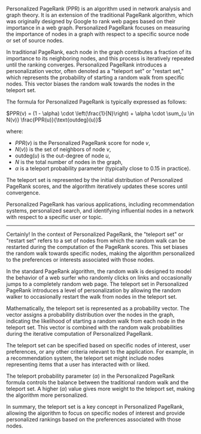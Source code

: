 Personalized PageRank (PPR) is an algorithm used in network analysis and graph theory. It is an extension of the traditional PageRank algorithm, which was originally designed by Google to rank web pages based on their importance in a web graph. Personalized PageRank focuses on measuring the importance of nodes in a graph with respect to a specific source node or set of source nodes.

In traditional PageRank, each node in the graph contributes a fraction of its importance to its neighboring nodes, and this process is iteratively repeated until the ranking converges. Personalized PageRank introduces a personalization vector, often denoted as a "teleport set" or "restart set," which represents the probability of starting a random walk from specific nodes. This vector biases the random walk towards the nodes in the teleport set.

The formula for Personalized PageRank is typically expressed as follows:

$PPR(v) = (1 - \alpha) \cdot \left(\frac{1}{N}\right) + \alpha \cdot \sum_{u \in N(v)} \frac{PPR(u)}{\text{outdeg}(u)}$

where:
- $PPR(v)$ is the Personalized PageRank score for node $v$,
- $N(v))$ is the set of neighbors of node $v$,
- $\text{outdeg}(u)$ is the out-degree of node $u$,
- $N$ is the total number of nodes in the graph,
- $\alpha$ is a teleport probability parameter (typically close to 0.15 in practice).

The teleport set is represented by the initial distribution of Personalized PageRank scores, and the algorithm iteratively updates these scores until convergence.

Personalized PageRank has various applications, including recommendation systems, personalized search, and identifying influential nodes in a network with respect to a specific user or topic.

---

Certainly! In the context of Personalized PageRank, the "teleport set" or "restart set" refers to a set of nodes from which the random walk can be restarted during the computation of the PageRank scores. This set biases the random walk towards specific nodes, making the algorithm personalized to the preferences or interests associated with those nodes.

In the standard PageRank algorithm, the random walk is designed to model the behavior of a web surfer who randomly clicks on links and occasionally jumps to a completely random web page. The teleport set in Personalized PageRank introduces a level of personalization by allowing the random walker to occasionally restart the walk from nodes in the teleport set.

Mathematically, the teleport set is represented as a probability vector. The vector assigns a probability distribution over the nodes in the graph, indicating the likelihood of starting a random walk from each node in the teleport set. This vector is combined with the random walk probabilities during the iterative computation of Personalized PageRank.

The teleport set can be specified based on specific nodes of interest, user preferences, or any other criteria relevant to the application. For example, in a recommendation system, the teleport set might include nodes representing items that a user has interacted with or liked.

The teleport probability parameter $(\alpha)$ in the Personalized PageRank formula controls the balance between the traditional random walk and the teleport set. A higher $(\alpha)$ value gives more weight to the teleport set, making the algorithm more personalized.

In summary, the teleport set is a key concept in Personalized PageRank, allowing the algorithm to focus on specific nodes of interest and provide personalized rankings based on the preferences associated with those nodes.